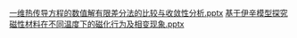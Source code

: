[一维热传导方程的数值解有限差分法的比较与收敛性分析.pptx](https://github.com/user-attachments/files/20898905/default.pptx)
[基于伊辛模型探究磁性材料在不同温度下的磁化行为及相变现象.pptx](https://github.com/user-attachments/files/20918092/default.pptx)
